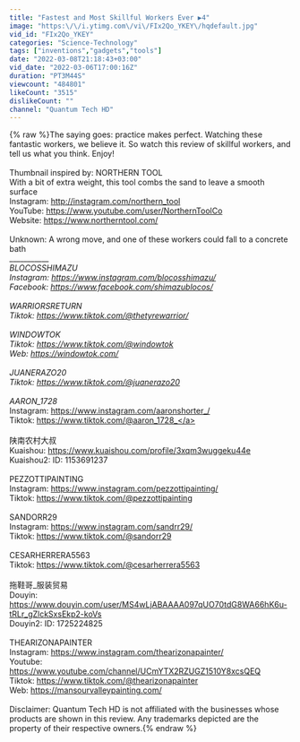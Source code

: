 ```yaml
---
title: "Fastest and Most Skillful Workers Ever ▶4"
image: "https:\/\/i.ytimg.com\/vi\/FIx2Qo_YKEY\/hqdefault.jpg"
vid_id: "FIx2Qo_YKEY"
categories: "Science-Technology"
tags: ["inventions","gadgets","tools"]
date: "2022-03-08T21:18:43+03:00"
vid_date: "2022-03-06T17:00:16Z"
duration: "PT3M44S"
viewcount: "484801"
likeCount: "3515"
dislikeCount: ""
channel: "Quantum Tech HD"
---
```

{% raw %}The saying goes: practice makes perfect. Watching these fantastic workers, we believe it. So watch this review of skillful workers, and tell us what you think. Enjoy!<br /><br />Thumbnail inspired by: NORTHERN TOOL<br />With a bit of extra weight, this tool combs the sand to leave a smooth surface<br />Instagram: <a rel="nofollow" target="blank" href="http://instagram.com/northern_tool">http://instagram.com/northern_tool</a><br />YouTube: <a rel="nofollow" target="blank" href="https://www.youtube.com/user/NorthernToolCo">https://www.youtube.com/user/NorthernToolCo</a><br />Website: <a rel="nofollow" target="blank" href="https://www.northerntool.com/">https://www.northerntool.com/</a><br /><br />Unknown: A wrong move, and one of these workers could fall to a concrete bath<br />____________<br />BLOCOSSHIMAZU<br />Instagram: <a rel="nofollow" target="blank" href="https://www.instagram.com/blocosshimazu/">https://www.instagram.com/blocosshimazu/</a><br />Facebook: <a rel="nofollow" target="blank" href="https://www.facebook.com/shimazublocos/">https://www.facebook.com/shimazublocos/</a><br /><br />WARRIORSRETURN<br />Tiktok: <a rel="nofollow" target="blank" href="https://www.tiktok.com/@thetyrewarrior/">https://www.tiktok.com/@thetyrewarrior/</a><br /><br />WINDOWTOK<br />Tiktok: <a rel="nofollow" target="blank" href="https://www.tiktok.com/@windowtok">https://www.tiktok.com/@windowtok</a><br />Web: <a rel="nofollow" target="blank" href="https://windowtok.com/">https://windowtok.com/</a><br /><br />JUANERAZO20<br />Tiktok: <a rel="nofollow" target="blank" href="https://www.tiktok.com/@juanerazo20">https://www.tiktok.com/@juanerazo20</a><br /><br />AARON_1728_<br />Instagram: <a rel="nofollow" target="blank" href="https://www.instagram.com/aaronshorter_/">https://www.instagram.com/aaronshorter_/</a><br />Tiktok: <a rel="nofollow" target="blank" href="https://www.tiktok.com/@aaron_1728_">https://www.tiktok.com/@aaron_1728_</a><br /><br />陕南农村大叔<br />Kuaishou: <a rel="nofollow" target="blank" href="https://www.kuaishou.com/profile/3xqm3wuggeku44e">https://www.kuaishou.com/profile/3xqm3wuggeku44e</a><br />Kuaishou2: ID: 1153691237<br /><br />PEZZOTTIPAINTING<br />Instagram: <a rel="nofollow" target="blank" href="https://www.instagram.com/pezzottipainting/">https://www.instagram.com/pezzottipainting/</a><br />Tiktok: <a rel="nofollow" target="blank" href="https://www.tiktok.com/@pezzottipainting">https://www.tiktok.com/@pezzottipainting</a><br /><br />SANDORR29<br />Instagram: <a rel="nofollow" target="blank" href="https://www.instagram.com/sandrr29/">https://www.instagram.com/sandrr29/</a><br />Tiktok: <a rel="nofollow" target="blank" href="https://www.tiktok.com/@sandorr29">https://www.tiktok.com/@sandorr29</a><br /><br />CESARHERRERA5563<br />Tiktok: <a rel="nofollow" target="blank" href="https://www.tiktok.com/@cesarherrera5563">https://www.tiktok.com/@cesarherrera5563</a><br /><br />拖鞋哥_服装贸易<br />Douyin: <a rel="nofollow" target="blank" href="https://www.douyin.com/user/MS4wLjABAAAA097qUO70tdG8WA66hK6u-tRLr_gZlckSxsEkp2-koVs">https://www.douyin.com/user/MS4wLjABAAAA097qUO70tdG8WA66hK6u-tRLr_gZlckSxsEkp2-koVs</a><br />Douyin2: ID: 1725224825<br /><br />THEARIZONAPAINTER<br />Instagram: <a rel="nofollow" target="blank" href="https://www.instagram.com/thearizonapainter/">https://www.instagram.com/thearizonapainter/</a><br />Youtube: <a rel="nofollow" target="blank" href="https://www.youtube.com/channel/UCmYTX2RZUGZ1510Y8xcsQEQ">https://www.youtube.com/channel/UCmYTX2RZUGZ1510Y8xcsQEQ</a><br />Tiktok: <a rel="nofollow" target="blank" href="https://www.tiktok.com/@thearizonapainter">https://www.tiktok.com/@thearizonapainter</a><br />Web: <a rel="nofollow" target="blank" href="https://mansourvalleypainting.com/">https://mansourvalleypainting.com/</a><br /><br />Disclaimer: Quantum Tech HD is not affiliated with the businesses whose products are shown in this review. Any trademarks depicted are the property of their respective owners.{% endraw %}
